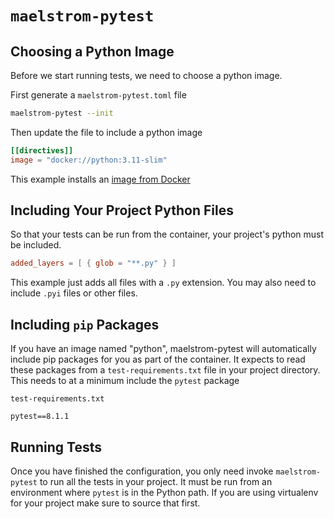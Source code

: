 # `maelstrom-pytest`

## Choosing a Python Image
Before we start running tests, we need to choose a python image.

First generate a `maelstrom-pytest.toml` file
```bash
maelstrom-pytest --init
```

Then update the file to include a python image
```toml
[[directives]]
image = "docker://python:3.11-slim"
```
This example installs an [image from Docker](https://hub.docker.com/_/python)

## Including Your Project Python Files
So that your tests can be run from the container, your project's python must be included.
```toml
added_layers = [ { glob = "**.py" } ]
```
This example just adds all files with a `.py` extension. You may also need to include `.pyi` files
or other files.

## Including `pip` Packages
If you have an image named "python", maelstrom-pytest will automatically include pip packages for
you as part of the container. It expects to read these packages from a `test-requirements.txt` file
in your project directory. This needs to at a minimum include the `pytest` package

`test-requirements.txt`
```
pytest==8.1.1
```

## Running Tests
Once you have finished the configuration, you only need invoke `maelstrom-pytest` to run all the
tests in your project. It must be run from an environment where `pytest` is in the Python path. If
you are using virtualenv for your project make sure to source that first.
